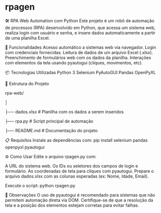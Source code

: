 # rpagen

🛠️ RPA Web Automation com Python
Este projeto é um robô de automação de processos (RPA) desenvolvido em Python, que acessa um sistema web, realiza login com usuário e senha, e insere dados automaticamente a partir de uma planilha Excel.

🚀 Funcionalidades
Acesso automático a sistemas web via navegador.
Login com credenciais fornecidas.
Leitura de dados de um arquivo Excel (.xlsx).
Preenchimento de formulários web com os dados da planilha.
Interações com elementos da tela usando pyautogui (cliques, movimentos, etc).

📦 Tecnologias Utilizadas
Python 3
Selenium
PyAutoGUI
Pandas
OpenPyXL

📁 Estrutura do Projeto

rpa-web/

│

├── dados.xlsx              # Planilha com os dados a serem inseridos

├── rpa.py                  # Script principal de automação

├── README.md               # Documentação do projeto

📋 Requisitos
Instale as dependências com:
pip install selenium pandas openpyxl pyautogui

⚙️ Como Usar
Edite o arquivo rpagen.py com:

A URL do sistema web.
Os IDs ou seletores dos campos de login e formulário.
As coordenadas de tela para cliques com pyautogui.
Prepare o arquivo dados.xlsx com as colunas esperadas (ex: Nome, Idade, Email).

Execute o script:
python rpagen.py

🧠 Observações
O uso de pyautogui é recomendado para sistemas que não permitem automação direta via DOM.
Certifique-se de que a resolução da tela e a posição dos elementos estejam corretas para evitar falhas.
